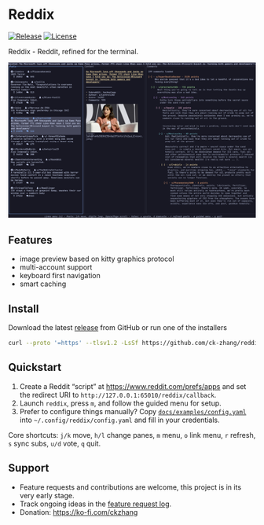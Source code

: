 # Reddix

[![Release](https://img.shields.io/github/v/release/ck-zhang/reddix?style=flat-square)](https://github.com/ck-zhang/reddix/releases/latest)
[![License](https://img.shields.io/badge/license-MIT-blue.svg?style=flat-square)](LICENSE)

Reddix - Reddit, refined for the terminal.

![Reddix UI](docs/assets/reddix-ui-preview.png)

## Features

- image preview based on kitty graphics protocol
- multi-account support
- keyboard first navigation
- smart caching

## Install

Download the latest [release](https://github.com/ck-zhang/reddix/releases/latest) from GitHub or run one of the installers

```sh
curl --proto '=https' --tlsv1.2 -LsSf https://github.com/ck-zhang/reddix/releases/latest/download/reddix-installer.sh | sh
```

## Quickstart
1. Create a Reddit “script” at https://www.reddit.com/prefs/apps and set the redirect URI to `http://127.0.0.1:65010/reddix/callback`.
2. Launch `reddix`, press `m`, and follow the guided menu for setup.
3. Prefer to configure things manually? Copy [`docs/examples/config.yaml`](docs/examples/config.yaml) into `~/.config/reddix/config.yaml` and fill in your credentials.

Core shortcuts: `j/k` move, `h/l` change panes, `m` menu, `o` link menu, `r` refresh, `s` sync subs, `u/d` vote, `q` quit.

## Support
- Feature requests and contributions are welcome, this project is in its very early stage.
- Track ongoing ideas in the [feature request log](docs/feature-requests.md).
- Donation: https://ko-fi.com/ckzhang
